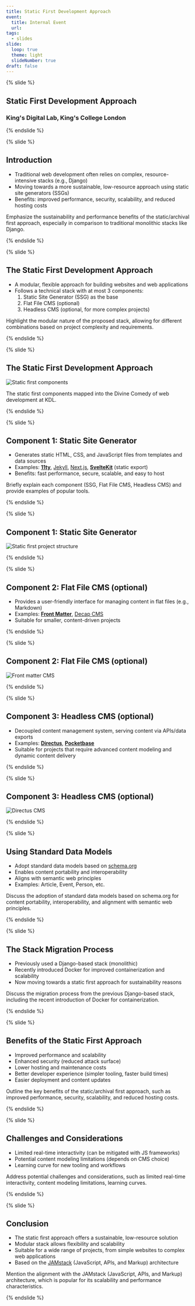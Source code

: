 ```yaml
---
title: Static First Development Approach
event:
  title: Internal Event
  url:
tags:
  - slides
slide:
  loop: true
  theme: light
  slideNumber: true
draft: false
---
```


{% slide %}

## Static First Development Approach

### King's Digital Lab, King's College London

{% endslide %}

{% slide %}

## Introduction

- Traditional web development often relies on complex, resource-intensive stacks (e.g., Django)
- Moving towards a more sustainable, low-resource approach using static site generators (SSGs)
- Benefits: improved performance, security, scalability, and reduced hosting costs

<aside class="notes">
Emphasize the sustainability and performance benefits of the static/archival first approach, especially in comparison to traditional monolithic stacks like Django.
</aside>

{% endslide %}

{% slide %}

## The Static First Development Approach

- A modular, flexible approach for building websites and web applications
- Follows a technical stack with at most 3 components:
  1. Static Site Generator (SSG) as the base
  2. Flat File CMS (optional)
  3. Headless CMS (optional, for more complex projects)

<aside class="notes">
Highlight the modular nature of the proposed stack, allowing for different combinations based on project complexity and requirements.
</aside>

{% endslide %}

{% slide %}

## The Static First Development Approach

![Static first components](/assets/images/slides/static-first-components.png)

<aside class="notes">
The static first components mapped into the Divine Comedy of web development at
KDL.
</aside>

{% endslide %}

{% slide %}

## Component 1: Static Site Generator

- Generates static HTML, CSS, and JavaScript files from templates and data sources
- Examples: **[11ty](https://www.11ty.dev)**, [Jekyll](https://jekyllrb.com),
  [Next.js](https://nextjs.org), **[SvelteKit](https://kit.svelte.dev)** (static export)
- Benefits: fast performance, secure, scalable, and easy to host

<aside class="notes">
Briefly explain each component (SSG, Flat File CMS, Headless CMS) and provide examples of popular tools.
</aside>

{% endslide %}

{% slide %}

## Component 1: Static Site Generator

![Static first project structure](/assets/images/slides/static-structure.png)

{% endslide %}

{% slide %}

## Component 2: Flat File CMS (optional)

- Provides a user-friendly interface for managing content in flat files (e.g., Markdown)
- Examples: **[Front Matter](https://frontmatter.codes)**, [Decap CMS](https://decapcms.org/)
- Suitable for smaller, content-driven projects

{% endslide %}

{% slide %}

## Component 2: Flat File CMS (optional)

![Front matter CMS](/assets/images/slides/frontmatter.png)

{% endslide %}

{% slide %}

## Component 3: Headless CMS (optional)

- Decoupled content management system, serving content via APIs/data exports
- Examples: **[Directus](https://directus.io)**, **[Pocketbase](https://pocketbase.io)**
- Suitable for projects that require advanced content modeling and dynamic content delivery

{% endslide %}

{% slide %}

## Component 3: Headless CMS (optional)

![Directus CMS](/assets/images/slides/directus.png)

{% endslide %}

{% slide %}

## Using Standard Data Models

- Adopt standard data models based on [schema.org](https://schema.org/)
- Enables content portability and interoperability
- Aligns with semantic web principles
- Examples: Article, Event, Person, etc.

<aside class="notes">
Discuss the adoption of standard data models based on schema.org for content
portability, interoperability, and alignment with semantic web principles. 
</aside>

{% endslide %}

{% slide %}

## The Stack Migration Process

- Previously used a Django-based stack (monolithic)
- Recently introduced Docker for improved containerization and scalability
- Now moving towards a static first approach for sustainability reasons

<aside class="notes">
Discuss the migration process from the previous Django-based stack, including 
the recent introduction of Docker for containerization.
</aside>

{% endslide %}

{% slide %}

## Benefits of the Static First Approach

- Improved performance and scalability
- Enhanced security (reduced attack surface)
- Lower hosting and maintenance costs
- Better developer experience (simpler tooling, faster build times)
- Easier deployment and content updates

<aside class="notes">
Outline the key benefits of the static/archival first approach, such as improved
performance, security, scalability, and reduced hosting costs.
</aside>

{% endslide %}

{% slide %}

## Challenges and Considerations

- Limited real-time interactivity (can be mitigated with JS frameworks)
- Potential content modeling limitations (depends on CMS choice)
- Learning curve for new tooling and workflows

<aside class="notes">
Address potential challenges and considerations, such as limited real-time 
interactivity, content modeling limitations, learning curves.
</aside>

{% endslide %}

{% slide %}

## Conclusion

- The static first approach offers a sustainable, low-resource solution
- Modular stack allows flexibility and scalability
- Suitable for a wide range of projects, from simple websites to complex web applications
- Based on the [JAMstack](https://jamstack.org) (JavaScript, APIs, and Markup) architecture

<aside class="notes">
Mention the alignment with the JAMstack (JavaScript, APIs, and Markup)
architecture, which is popular for its scalability and performance
characteristics.
</aside>

{% endslide %}

